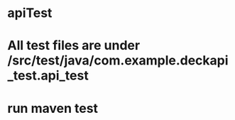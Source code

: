 # apiTest
# All test files are under /src/test/java/com.example.deckapi_test.api_test
# run maven test
